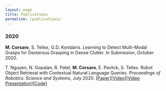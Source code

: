 ```yaml
---
layout: page
title: Publications
permalink: /publications/
---
```


### 2020
**M. Corsaro**, S. Tellex, G.D. Konidaris. Learning to Detect Multi-Modal Grasps for Dexterous Grasping in Dense Clutter.
*In Submission*, October 2020.

T. Nguyen, N. Gopalan, R. Patel, **M. Corsaro**, E. Pavlick, S. Tellex. Robot Object Retrieval with Contextual Natural Language Queries.
*Proceedings of Robotics: Science and Systems*, July 2020.
[[Paper]](http://www.roboticsproceedings.org/rss16/p080.pdf)[[Video]](https://youtu.be/WMAdGhMmXEQ)[[Video Presentation]](https://youtu.be/HOYvL5AwX38)[[Code]](https://github.com/Thaonguyen3095/affordance-language)
